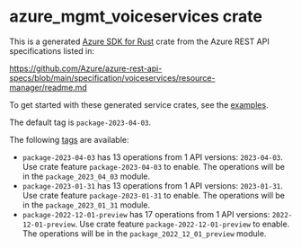 # azure_mgmt_voiceservices crate

This is a generated [Azure SDK for Rust](https://github.com/Azure/azure-sdk-for-rust) crate from the Azure REST API specifications listed in:

https://github.com/Azure/azure-rest-api-specs/blob/main/specification/voiceservices/resource-manager/readme.md

To get started with these generated service crates, see the [examples](https://github.com/Azure/azure-sdk-for-rust/blob/main/services/README.md#examples).

The default tag is `package-2023-04-03`.

The following [tags](https://github.com/Azure/azure-sdk-for-rust/blob/main/services/tags.md) are available:

- `package-2023-04-03` has 13 operations from 1 API versions: `2023-04-03`. Use crate feature `package-2023-04-03` to enable. The operations will be in the `package_2023_04_03` module.
- `package-2023-01-31` has 13 operations from 1 API versions: `2023-01-31`. Use crate feature `package-2023-01-31` to enable. The operations will be in the `package_2023_01_31` module.
- `package-2022-12-01-preview` has 17 operations from 1 API versions: `2022-12-01-preview`. Use crate feature `package-2022-12-01-preview` to enable. The operations will be in the `package_2022_12_01_preview` module.